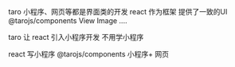 taro  小程序、网页等都是界面类的开发
react 作为框架 
提供了一致的UI   @tarojs/components
View  Image .... 

taro 让 react  引入小程序开发
不用学小程序

react 写小程序 
@tarojs/components 
小程序+ 网页
